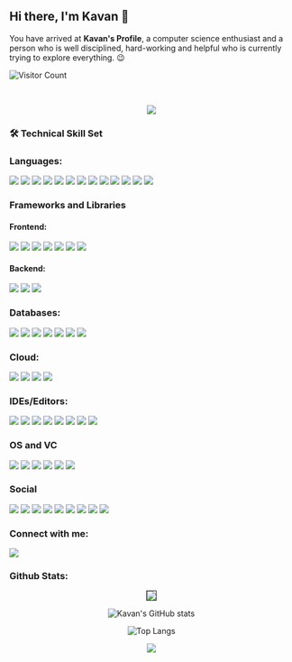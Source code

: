 ## Hi there, I'm Kavan 👋

You have arrived at **Kavan's Profile**, a computer science enthusiast and a person who is well disciplined, hard-working and helpful who is currently trying to explore everything. 😉

![Visitor Count](https://profile-counter.glitch.me/kavania2002/count.svg)

<br>
<p align="center">
<img src="https://miro.medium.com/max/1360/0*7Q3yvSIv_t0ioJ-Z.gif">
</p>

### 🛠️ Technical Skill Set

### Languages:

<p float="left">
<img src="https://img.shields.io/badge/JavaScript-F7DF1E?style=for-the-badge&logo=javascript&logoColor=black">
<img src="https://img.shields.io/badge/Dart-0175C2?style=for-the-badge&logo=dart&logoColor=white">
<img src="https://img.shields.io/badge/Go-00ADD8?style=for-the-badge&logo=go&logoColor=white">
<img src="https://img.shields.io/badge/Python-14354C?style=for-the-badge&logo=python&logoColor=white">
<img src="https://img.shields.io/badge/C%2B%2B-00599C?style=for-the-badge&logo=c%2B%2B&logoColor=white">
<img src="https://img.shields.io/badge/C-00599C?style=for-the-badge&logo=c&logoColor=white">
<img src="https://img.shields.io/badge/Java-ED8B00?style=for-the-badge&logo=java&logoColor=white">
<img src="https://img.shields.io/badge/GNU%20Bash-4EAA25?style=for-the-badge&logo=GNU%20Bash&logoColor=white">
<img src="https://img.shields.io/badge/TypeScript-007ACC?style=for-the-badge&logo=typescript&logoColor=white">
<img src="https://img.shields.io/badge/Solidity-5C5C5E?style=for-the-badge&logo=solidity&logoColor=black">
<img src="https://img.shields.io/badge/Markdown-000000?style=for-the-badge&logo=markdown&logoColor=white">
<img src="https://img.shields.io/badge/LaTeX-47A141?style=for-the-badge&logo=LaTeX&logoColor=white">
<img src="https://img.shields.io/badge/HTML5-E34F26?style=for-the-badge&logo=html5&logoColor=white">
<mig src="https://img.shields.io/badge/CSS3-1572B6?style=for-the-badge&logo=css3&logoColor=white">
</p>

### Frameworks and Libraries

#### Frontend:

<p float="left">
<img src="https://img.shields.io/badge/Flutter-02569B?style=for-the-badge&logo=flutter&logoColor=white">
<img src="https://img.shields.io/badge/React-20232A?style=for-the-badge&logo=react&logoColor=61DAFB">
<img src="https://img.shields.io/badge/Bootstrap-563D7C?style=for-the-badge&logo=bootstrap&logoColor=white">
<img src="https://img.shields.io/badge/NextJs-5000ff?style=for-the-badge&logo=nextjs&logoColor=black">
<img src="https://img.shields.io/badge/Tailwind_CSS-38B2AC?style=for-the-badge&logo=tailwind-css&logoColor=white">
<img src="https://img.shields.io/badge/jQuery-0769AD?style=for-the-badge&logo=jquery&logoColor=white">
<img src="https://img.shields.io/badge/Svelte-4A4A55?style=for-the-badge&logo=svelte&logoColor=FF3E00">
</p>

#### Backend:

<p float="left">
<img src="https://img.shields.io/badge/Node.js-43853D?style=for-the-badge&logo=node.js&logoColor=white">
<img src="https://img.shields.io/badge/Django-092E20?style=for-the-badge&logo=django&logoColor=white">
<img src="https://img.shields.io/badge/Express.js-404D59?style=for-the-badge">
</p>

### Databases:

<p float="float">
<img src="https://img.shields.io/badge/MongoDB-4EA94B?style=for-the-badge&logo=mongodb&logoColor=white">
<img src="https://img.shields.io/badge/MySQL-00000F?style=for-the-badge&logo=mysql&logoColor=white">
<img src="https://img.shields.io/badge/PostgreSQL-316192?style=for-the-badge&logo=postgresql&logoColor=white">
<img src="https://img.shields.io/badge/SQLite-07405E?style=for-the-badge&logo=sqlite&logoColor=white">
<img src="https://img.shields.io/badge/Firebase-F2C129?style=for-the-badge&logo=firebase&logoColor=black">
<img src="https://img.shields.io/badge/lmdb-D195CB?style=for-the-badge&logo=lmdb&logoColor=black">
<img src="https://img.shields.io/badge/Oracle-F80000?style=for-the-badge&logo=Oracle&logoColor=white">
</p>

### Cloud:

<p float="left">
<img src="https://img.shields.io/badge/Digital_Ocean-0080FF?style=for-the-badge&logo=DigitalOcean&logoColor=white">
<img src="https://img.shields.io/badge/Heroku-430098?style=for-the-badge&logo=heroku&logoColor=white">
<img src="https://img.shields.io/badge/Vercel-000000?style=for-the-badge&logo=vercel&logoColor=white">
<img src="https://img.shields.io/badge/Netlify-00C7B7?style=for-the-badge&logo=netlify&logoColor=white">
</p>

### IDEs/Editors:

<p float="left">
<img src="https://img.shields.io/badge/Visual_Studio_Code-0078D4?style=for-the-badge&logo=visual%20studio%20code&logoColor=white">
<img src="https://img.shields.io/badge/Atom-66595C?style=for-the-badge&logo=Atom&logoColor=white">
<img src="https://img.shields.io/badge/Android_Studio-3DDC84?style=for-the-badge&logo=android-studio&logoColor=white">
<img src="https://img.shields.io/badge/PyCharm-000000.svg?&style=for-the-badge&logo=PyCharm&logoColor=white">
<img src="https://img.shields.io/badge/Arduino_IDE-00979D?style=for-the-badge&logo=arduino&logoColor=white">
<img src="https://img.shields.io/badge/VIM-%2311AB00.svg?&style=for-the-badge&logo=vim&logoColor=white">
<img src="https://img.shields.io/badge/Colab-F9AB00?style=for-the-badge&logo=googlecolab&color=525252">
<img src="https://img.shields.io/badge/Codesandbox-000000?style=for-the-badge&logo=CodeSandbox&logoColor=white">
</p>

### OS and VC

<p float="left">
<img src="https://img.shields.io/badge/Ubuntu-E95420?style=for-the-badge&logo=ubuntu&logoColor=white" />
<img src="https://img.shields.io/badge/Linux_Mint-87CF3E?style=for-the-badge&logo=linux-mint&logoColor=white">
<img src="https://img.shields.io/badge/Windows-0078D6?style=for-the-badge&logo=windows&logoColor=white" />
<img src="https://img.shields.io/badge/Android-3DDC84?style=for-the-badge&logo=android&logoColor=white" />
 <img src="https://img.shields.io/badge/GitHub-100000?style=for-the-badge&logo=github&logoColor=white" />
<img src='https://camo.githubusercontent.com/ec0d32e85caf4723d5182a75338c89f85a2c3679aed0c46c9ee9fd1c8dc2a316/68747470733a2f2f696d672e736869656c64732e696f2f62616467652f6769742d2532334630353033332e7376673f7374796c653d666f722d7468652d6261646765266c6f676f3d676974266c6f676f436f6c6f723d7768697465'/>
</p>

### Social

[<img src="https://img.shields.io/badge/Codechef-%23B92B27.svg?&style=for-the-badge&logo=Codechef&logoColor=white" />](https://www.codechef.com/users/kavan155)
[<img src="https://img.shields.io/badge/Codeforces-445f9d?style=for-the-badge&logo=Codeforces&logoColor=white" />](https://codeforces.com/profile/kavania2002)
[<img src="https://img.shields.io/badge/-LeetCode-FFA116?style=for-the-badge&logo=LeetCode&logoColor=black" />](https://leetcode.com/kavania2002/)
[<img src="https://img.shields.io/badge/-Hackerrank-2EC866?style=for-the-badge&logo=HackerRank&logoColor=white" />](https://www.hackerrank.com/profile/kavania2002)
[<img src="https://img.shields.io/badge/HackerEarth-%232C3454.svg?&style=for-the-badge&logo=HackerEarth&logoColor=Blue" />](https://www.hackerearth.com/@kavan155gondalia)
[<img src="https://img.shields.io/badge/Github Gist-100000?style=for-the-badge&logo=github&logoColor=white" />](https://gist.github.com/kavania2002/)
[<img src="https://img.shields.io/badge/LinkedIn-0077B5?style=for-the-badge&logo=linkedin&logoColor=white" />](https://www.linkedin.com/in/kavania2002/)
[<img src="https://img.shields.io/badge/Pinterest-%23E60023.svg?&style=for-the-badge&logo=Pinterest&logoColor=white" />](https://in.pinterest.com/kavan12gondalia/)
[<img src="https://img.shields.io/badge/Twitter-1DA1F2?style=for-the-badge&logo=twitter&logoColor=white" />](https://twitter.com/kavania2002)

### Connect with me:

[<img src="https://img.shields.io/badge/Gmail-D14836?style=for-the-badge&logo=gmail&logoColor=white" />](mailto:kavan155gondalia@gmail.com)

### Github Stats:

<center>

<img border="1" src = "https://github-profile-summary-cards.vercel.app/api/cards/profile-details?username=kavania2002&theme=radical" />

![Kavan's GitHub stats](https://github-readme-stats.vercel.app/api?username=kavania2002&show_icons=true&theme=radical)

![Top Langs](https://github-readme-stats.vercel.app/api/top-langs/?username=kavania2002&langs_count=5&show_icons=true&theme=radical)

<img src="https://github-profile-trophy.vercel.app/?username=kavania2002&margin-w=5&theme=radical">

</center>
